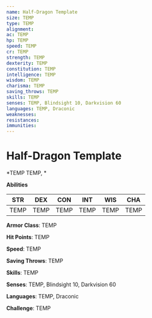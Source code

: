 ```yaml
---
name: Half-Dragon Template
size: TEMP
type: TEMP
alignment: 
ac: TEMP
hp: TEMP
speed: TEMP
cr: TEMP
strength: TEMP
dexterity: TEMP
constitution: TEMP
intelligence: TEMP
wisdom: TEMP
charisma: TEMP
saving_throws: TEMP
skills: TEMP
senses: TEMP, Blindsight 10, Darkvision 60
languages: TEMP, Draconic
weaknesses:
resistances:
immunities:
---
```


# Half-Dragon Template

*TEMP TEMP, *

**Abilities**

| STR | DEX | CON | INT | WIS | CHA |
| --- | --- | --- | --- | --- | --- |
| TEMP | TEMP | TEMP | TEMP | TEMP | TEMP |

**Armor Class**: TEMP

**Hit Points**: TEMP

**Speed**: TEMP

**Saving Throws**: TEMP

**Skills**: TEMP

**Senses**: TEMP, Blindsight 10, Darkvision 60

**Languages**: TEMP, Draconic

**Challenge**: TEMP

